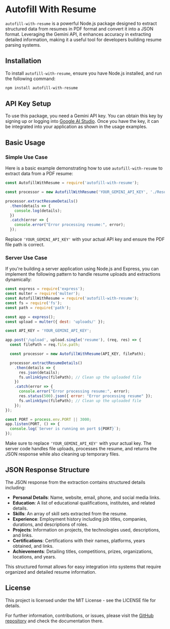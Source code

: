 # Autofill With Resume

`autofill-with-resume` is a powerful Node.js package designed to extract structured data from resumes in PDF format and convert it into a JSON format. Leveraging the Gemini API, it enhances accuracy in extracting detailed information, making it a useful tool for developers building resume parsing systems.

## Installation

To install `autofill-with-resume`, ensure you have Node.js installed, and run the following command:

```bash
npm install autofill-with-resume
```

## API Key Setup

To use this package, you need a Gemini API key. You can obtain this key by signing up or logging into [Google AI Studio](https://aistudio.google.com/app/apikey). Once you have the key, it can be integrated into your application as shown in the usage examples.

## Basic Usage

### Simple Use Case

Here is a basic example demonstrating how to use `autofill-with-resume` to extract data from a PDF resume:

```javascript
const AutofillWithResume = require('autofill-with-resume');

const processor = new AutofillWithResume('YOUR_GEMINI_API_KEY', './Resume_name.pdf');

processor.extractResumeDetails()
  .then(details => {
    console.log(details);
  })
  .catch(error => {
    console.error("Error processing resume:", error);
  });
```

Replace `'YOUR_GEMINI_API_KEY'` with your actual API key and ensure the PDF file path is correct.

### Server Use Case

If you're building a server application using Node.js and Express, you can implement the following pattern to handle resume uploads and extractions dynamically:

```javascript
const express = require('express');
const multer = require('multer');
const AutofillWithResume = require('autofill-with-resume');
const fs = require('fs');
const path = require('path');

const app = express();
const upload = multer({ dest: 'uploads/' });

const API_KEY = 'YOUR_GEMINI_API_KEY';

app.post('/upload', upload.single('resume'), (req, res) => {
  const filePath = req.file.path;

  const processor = new AutofillWithResume(API_KEY, filePath);

  processor.extractResumeDetails()
    .then(details => {
      res.json(details);
      fs.unlinkSync(filePath); // Clean up the uploaded file
    })
    .catch(error => {
      console.error("Error processing resume:", error);
      res.status(500).json({ error: "Error processing resume" });
      fs.unlinkSync(filePath); // Clean up the uploaded file
    });
});

const PORT = process.env.PORT || 3000;
app.listen(PORT, () => {
  console.log(`Server is running on port ${PORT}`);
});
```

Make sure to replace `'YOUR_GEMINI_API_KEY'` with your actual key. The server code handles file uploads, processes the resume, and returns the JSON response while also cleaning up temporary files.

## JSON Response Structure

The JSON response from the extraction contains structured details including:

- **Personal Details**: Name, website, email, phone, and social media links.
- **Education**: A list of educational qualifications, institutes, and related details.
- **Skills**: An array of skill sets extracted from the resume.
- **Experience**: Employment history including job titles, companies, durations, and descriptions of roles.
- **Projects**: Information on projects, the technologies used, descriptions, and links.
- **Certifications**: Certifications with their names, platforms, years obtained, and links.
- **Achievements**: Detailing titles, competitions, prizes, organizations, locations, and years.

This structured format allows for easy integration into systems that require organized and detailed resume information.

## License

This project is licensed under the MIT License - see the LICENSE file for details.

For further information, contributions, or issues, please visit the [GitHub repository](https://github.com/mahsook3/autofill-with-resume) and check the documentation there.